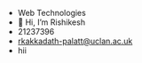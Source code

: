 - Web Technologies 
-  👋 Hi, I’m Rishikesh
- 21237396
- rkakkadath-palatt@uclan.ac.uk
- hii

<!---
Rishikesh236/Rishikesh236 is a ✨ special ✨ repository because its `README.md` (this file) appears on your GitHub profile.
You can click the Preview link to take a look at your changes.
--->
